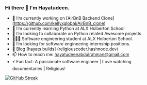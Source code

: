### Hi there 👋 I'm Hayatudeen.

<!--
**religiousCoder/religiousCoder** is a ✨ _special_ ✨ repository because its `README.md` (this file) appears on your GitHub profile.

Here are some ideas to get you started:
-->

- 🔭 I’m currently working on [AirBnB Backend Clone] (https://github.com/kellyxglobal/AirBnB_clone)
- 🌱 I’m currently learning Python at ALX Holberton School
- 👯 I’m looking to collaborate on Python related Awesome projects.
- 👨🏽‍🎓 Software engineering student at ALX Holberton School.
- 🤔 I’m looking for software engineering internship positions.
- 💬 Blog [hayats builds] (religiouscoder.hashnode.dev)
- 📫 How to reach me: hayatudeenabdulrahman@gmail.com
- ⚡ Fun fact: A passionate software engineer | Love watching documentaries | Religious!

[![GitHub Streak](https://streak-stats.demolab.com/?user=religiousCoder)](https://git.io/streak-stats)


